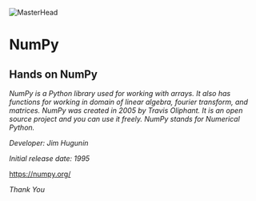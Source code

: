 ![MasterHead](https://upload.wikimedia.org/wikipedia/commons/thumb/3/31/NumPy_logo_2020.svg/768px-NumPy_logo_2020.svg.png?20200723114325)

# NumPy

## Hands on NumPy

_NumPy is a Python library used for working with arrays. It also has functions for working in domain of linear algebra, fourier transform, and matrices. NumPy was created in 2005 by Travis Oliphant. It is an open source project and you can use it freely. NumPy stands for Numerical Python._

_Developer: Jim Hugunin_

_Initial release date: 1995_

https://numpy.org/



_Thank You_